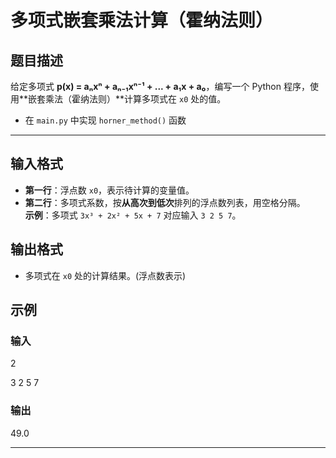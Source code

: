 # 多项式嵌套乘法计算（霍纳法则）

## 题目描述

给定多项式 **p(x) = aₙxⁿ + aₙ₋₁xⁿ⁻¹ + ... + a₁x + a₀**，编写一个 Python 程序，使用**嵌套乘法（霍纳法则）**计算多项式在 `x0` 处的值。

- 在 `main.py` 中实现 `horner_method()` 函数

---

## 输入格式

- **第一行**：浮点数 `x0`，表示待计算的变量值。
- **第二行**：多项式系数，按**从高次到低次**排列的浮点数列表，用空格分隔。  
  **示例**：多项式 `3x³ + 2x² + 5x + 7` 对应输入 `3 2 5 7`。

## 输出格式

- 多项式在 `x0` 处的计算结果。(浮点数表示)

## 示例

### 输入
2

3 2 5 7

### 输出
49.0

---


